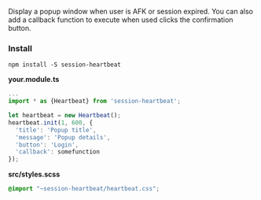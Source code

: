 Display a popup window when user is AFK or session expired. 
You can also add a callback function to execute when used clicks the confirmation button.

### Install
`npm install -S session-heartbeat`

**your.module.ts**

```ts
...
import * as {Heartbeat} from 'session-heartbeat';

let heartbeat = new Heartbeat();
heartbeat.init(1, 600, {
  'title': 'Popup title',
  'message': 'Popup details',
  'button': 'Login',
  'callback': somefunction
});

```

**src/styles.scss**
```css
@import "~session-heartbeat/heartbeat.css";
```
